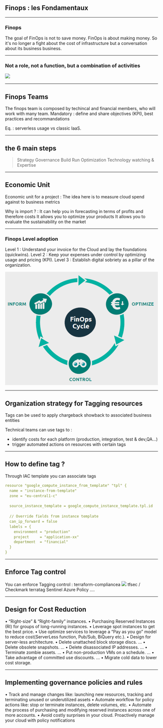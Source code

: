 ## Finops : les Fondamentaux


----

### Finops
The goal of FinOps is not to save money. FinOps is about making money.
So it's no longer a fight about the cost of infrastructure but a conversation about its business business.

----

### Not a role, not a function, but a combination of activities
<img src="https://finops.world/wp-content/uploads/2019/12/cloud-center-excellence-activities-1024x678.png" style="background:none; border:none; box-shadow:none;"/>

----

## Finops Teams

The finops team is composed by techincal and financial members, who will work with many team.
Mandatory : define and share objectives (KPI), best practices and recommandations

Eq. : serverless usage vs classic IaaS.


----

## the 6 main steps

> Strategy
> Governance
> Build
> Run
> Optimization
> Technology watching & Expertise


----

## Economic Unit

Economic unit for a project : The idea here is to measure cloud spend against to business metrics

Why is import ? :
It can help you in forecasting
in terms of profits and therefore costs
It allows you to optimize your products
It allows you to evaluate the sustainability on the market

----

### Finops Level adoption

Level 1 : Understand your invoice for the Cloud and lay the foundations (quickwins).
Level 2 : Keep your expenses under control by optimizing usage and pricing (KPI).
Level 3 : Establish digital sobriety as a pillar of the organization.

<img src="img/finops.png" style="background:none; border:none; box-shadow:none;"/>

----

## Organization strategy for Tagging resources

Tags can be used to apply chargeback showback to associated business entities

Technical teams can use tags to :
- identify costs for each platform (production, integration, test & dev,QA...) 
- trigger automated actions on resources with certain tags


----

## How to define tag ?

Through IAC template you can associate tags

```yaml
resource "google_compute_instance_from_template" "tpl" {
  name = "instance-from-template"
  zone = "eu-central1-c"

  source_instance_template = google_compute_instance_template.tpl.id

  // Override fields from instance template
  can_ip_forward = false
  labels = {
    environment = "production"
    project     = "application-xx"
    department  = "financial"
  }
}
```

----

## Enforce Tag control

You can enforce Tagging control :
terraform-compliancea <img src="https://github.com/eerkunt/terraform-compliance/raw/master/logo.png" style="background:none; border:none; box-shadow:none;"/>
tfsec / Checkmark
terratag
Sentinel
Azure Policy
....


----

## Design for Cost Reduction

• “Right-size” & “Right-family” instances.
• Purchasing Reserved Instances (RI) for groups of long-running instances.
• Leverage spot instances to get the best price.
• Use optimize services to leverage a “Pay as you go” model to reduce cost(ServerLess function, Pub/Sub, BiQuery etc.).
• Design for server-less architecture.
• Delete unattached block storage discs. ...
• Delete obsolete snapshots. ...
• Delete disassociated IP addresses. ...
• Terminate zombie assets. ...
• Put non-production VMs on a schedule. ...
• Take advantage of committed use discounts. ...
• Migrate cold data to lower cost storage.

----

## Implementing governance policies and rules

• Track and manage changes like: launching new resources, tracking and terminating unused or underutilized assets
• Automate workflow for policy actions like: stop or terminate instances, delete volumes, etc.
• Automate the process of purchasing and modifying reserved instances across one of more accounts.
• Avoid costly surprises in your cloud. Proactively manage your cloud with policy notifications
